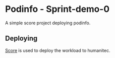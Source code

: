 # Podinfo - Sprint-demo-0

A simple score project deploying podinfo.

## Deploying

[Score](https://score.dev/) is used to deploy the workload to humanitec.
